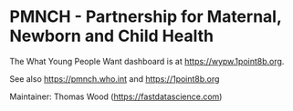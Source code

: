 # PMNCH - Partnership for Maternal, Newborn and Child Health

The What Young People Want dashboard is at https://wypw.1point8b.org.

See also https://pmnch.who.int and https://1point8b.org

Maintainer: Thomas Wood (https://fastdatascience.com)
